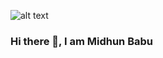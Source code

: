 ![alt text]([./images/markus-spiske-Skf7HxARcoc-unsplash.jpg](https://www.google.com/imgres?imgurl=https%3A%2F%2Fwww.bleepstatic.com%2Fcontent%2Fhl-images%2F2019%2F10%2F28%2Fprogramming-header.jpg&tbnid=UCuG3jSztblW_M&vet=10CBYQxiAoB2oXChMIqJji5dGugQMVAAAAAB0AAAAAEAc..i&imgrefurl=https%3A%2F%2Fwww.bleepingcomputer.com%2Foffer%2Fdeals%2Fget-the-pay-what-you-want-the-legendary-learn-to-code-bundle-deal%2F&docid=rL8LgJGwEu8lYM&w=1280&h=450&itg=1&q=programming%20image&ved=0CBYQxiAoB2oXChMIqJji5dGugQMVAAAAAB0AAAAAEAc)https://www.google.com/imgres?imgurl=https%3A%2F%2Fwww.bleepstatic.com%2Fcontent%2Fhl-images%2F2019%2F10%2F28%2Fprogramming-header.jpg&tbnid=UCuG3jSztblW_M&vet=10CBYQxiAoB2oXChMIqJji5dGugQMVAAAAAB0AAAAAEAc..i&imgrefurl=https%3A%2F%2Fwww.bleepingcomputer.com%2Foffer%2Fdeals%2Fget-the-pay-what-you-want-the-legendary-learn-to-code-bundle-deal%2F&docid=rL8LgJGwEu8lYM&w=1280&h=450&itg=1&q=programming%20image&ved=0CBYQxiAoB2oXChMIqJji5dGugQMVAAAAAB0AAAAAEAc)
### Hi there 👋, I am Midhun Babu




